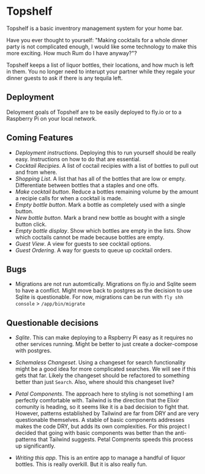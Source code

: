 # Topshelf

Topshelf is a basic inventrory management system for your home bar.

Have you ever thought to yourself: "Making cocktails for a whole dinner party is not complicated enough, I would like some technology to make this more exciting. How much Rum do I have anyway?"?

Topshelf keeps a list of liquor bottles, their locations, and how much is left in them. You no longer need to interupt your partner while they regale your dinner guests to ask if there is any tequila left.

## Deployment

Deloyment goals of Topshelf are to be easily deployed to fly.io or to a Raspberry Pi on your local network.

## Coming Features

- *Deployment instructions*. Deploying this to run yourself should be really easy. Instructions on how to do that are essential.
- *Cocktail Recipies*. A list of coctail recipies with a list of bottles to pull out and from where.
- *Shopping List*. A list that has all of the bottles that are low or empty. Differentiate between bottles that a staples and one offs.
- *Make cocktail button*. Reduce a bottles remaining volume by the amount a recipie calls for when a cocktail is made.
- *Empty bottle button*. Mark a bottle as completely used with a single button.
- *New bottle button*. Mark a brand new bottle as bought with a single button click.
- *Empty bottle display*. Show which bottles are empty in the lists. Show which coctails cannot be made because bottles are empty.
- *Guest View*. A view for guests to see cocktail options.
- *Guest Ordering*. A way for guests to queue up cocktail orders.

## Bugs

- Migrations are not run automtically. Migrations on fly.io and Sqlite seem to have a conflict. Might move back to postgres as the decision to use Sqlite is questionable. For now, migrations can be run with `fly shh console` > `/app/bin/migrate`

## Questionable decisions

- *Sqlite*. This can make deploying to a Rspberry Pi easy as it requires no other services running. Might be better to just create a docker-compose with postgres.

- *Schemaless Changeset*. Using a changeset for search functionality might be a good idea for more complicated searches. We will see if this gets that far. Likely the changeset should be refactored to something better than just `Search`. Also, where should this changeset live?

- *Petal Components*. The approach here to styling is not something I am perfectly comfortable with. Tailwind is the direction that the Elixir comunity is heading, so it seems like it is a bad decision to fight that. However, patterns established by Tailwind are far from DRY and are very questionable themselves. A stable of basic components addresses makes the code DRY, but adds its own complexities. For this project I decided that going with basic components was better than the anti-patterns that Tailwind suggests. Petal Compnents speeds this process up significantly.

- *Writing this app*. This is an entire app to manage a handful of liquor bottles. This is really overkill. But it is also really fun.
